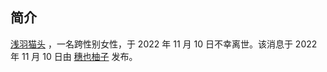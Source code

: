 ## 简介

[浅羽猫头](https://twitter.com/homoyamakaze) ，一名跨性别女性，于 2022 年 11 月 10 日不幸离世。该消息于 2022 年 11 月 10 日由 [穗也柚子](http://twitter.com/YuzuTvT) 发布。 

